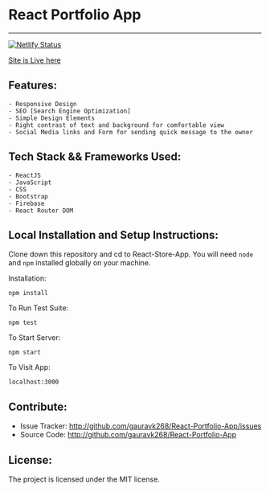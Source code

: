# React Portfolio App
------------------------------

[![Netlify Status](https://api.netlify.com/api/v1/badges/39b92a04-7556-43f3-aff3-5732fbe7df09/deploy-status)](https://app.netlify.com/sites/gauravk268/deploys)

[Site is Live here](http://gauravk.co)

## Features:

	- Responsive Design
	- SEO [Search Engine Optimization]
	- Simple Design Elements
	- Right contrast of text and background for comfortable view
	- Social Media links and Form for sending quick message to the owner
	
## Tech Stack && Frameworks Used:

	- ReactJS
	- JavaScript
	- CSS
	- Bootstrap
	- Firebase
	- React Router DOM
	

## Local Installation and Setup Instructions:

  Clone down this repository and cd to React-Store-App. You will need `node` and `npm` installed globally on your machine.  

  Installation:

  `npm install`  

  To Run Test Suite:  

  `npm test`  

  To Start Server:

  `npm start`  

  To Visit App:

  `localhost:3000`


## Contribute:

  - Issue Tracker: http://github.com/gauravk268/React-Portfolio-App/issues
  - Source Code: http://github.com/gauravk268/React-Portfolio-App

## License:

  The project is licensed under the MIT license.
	
